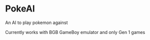 # PokeAI
An AI to play pokemon against

Currently works with BGB GameBoy emulator and only Gen 1 games
